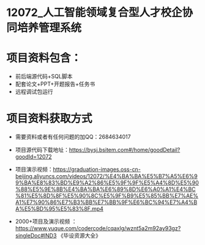 
 # 12072_人工智能领域复合型人才校企协同培养管理系统
 
 # 项目资料包含：
 * 前后端源代码+SQL脚本
 * 配套论文+PPT+开题报告+任务书
 * 远程调试包运行

 # 项目资料获取方式
 * 需要资料或者有任何问题的加QQ：2684634017

 * 项目源代码下载地址：https://bysj.bsitem.com#/home/goodDetail?goodId=12072
   
 *  项目演示视频：https://graduation-images.oss-cn-beijing.aliyuncs.com/videos/12072/%E4%BA%BA%E5%B7%A5%E6%99%BA%E8%83%BD%E9%A2%86%E5%9F%9F%E5%A4%8D%E5%90%88%E5%9E%8B%E4%BA%BA%E6%89%8D%E6%A0%A1%E4%BC%81%E5%8D%8F%E5%90%8C%E5%9F%B9%E5%85%BB%E7%AE%A1%E7%90%86%E7%B3%BB%E7%BB%9F%E6%BC%94%E7%A4%BA%E5%BD%95%E5%83%8F.mp4
          
 * 2000+项目及演示视频 ：https://www.yuque.com/codercode/cqaxlg/wznt5a2m92ay93gz?singleDoc#lND3 《毕设资源大全》
   
